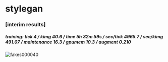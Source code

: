 # stylegan
### [interim results]
##### training: tick 4 / kimg 40.6 / time 5h 32m 59s / sec/tick 4965.7 / sec/kimg 491.07 / maintenance 16.3 / gpumem 10.3 / augment 0.210
![fakes000040](https://user-images.githubusercontent.com/76485881/140502591-16d58b8c-2363-45b8-b09c-8f7abfc0f4d7.png)
